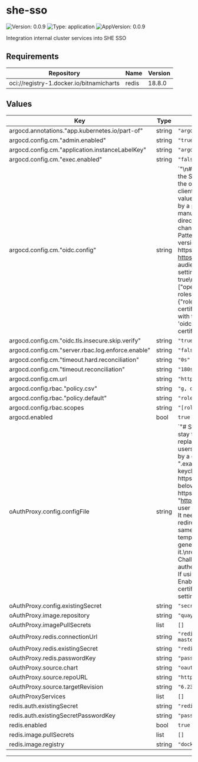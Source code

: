 # she-sso

![Version: 0.0.9](https://img.shields.io/badge/Version-0.0.9-informational?style=flat-square) ![Type: application](https://img.shields.io/badge/Type-application-informational?style=flat-square) ![AppVersion: 0.0.9](https://img.shields.io/badge/AppVersion-0.0.9-informational?style=flat-square)

Integration internal cluster services into SHE SSO

## Requirements

| Repository | Name | Version |
|------------|------|---------|
| oci://registry-1.docker.io/bitnamicharts | redis | 18.8.0 |

## Values

| Key | Type | Default | Description |
|-----|------|---------|-------------|
| argocd.annotations."app.kubernetes.io/part-of" | string | `"argocd"` |  |
| argocd.config.cm."admin.enabled" | string | `"true"` |  |
| argocd.config.cm."application.instanceLabelKey" | string | `"argocd.argoproj.io/instance"` |  |
| argocd.config.cm."exec.enabled" | string | `"false"` |  |
| argocd.config.cm."oidc.config" | string | `"\n# This name will be shown on the button used to start the SSO process\nname: \"Example SSO\"\n\n# Name of the oidc client configured in (e.g. keycloak)\nclientID: client-id\n\n# Reference to the ArgoCD internal secret value for the oidc client secret\n# This will be provided by a pre-existing sealed secret\n# (please check the manual installation steps or the 'manual/secrets' directory)\n# In most cases this shouldn't be changed\nclientSecret: $oidc.keycloak.clientSecret\n\n# Pattern: https://<url of keycloak>/realms/<realm>\n# Hint: In case the keycloak version is below 18.0.0 use this pattern:\n# Pattern: https://<url of keycloak>/auth/realms/<realm>\nissuer: https://sso.example.com/realms/example\n\n# Skip audience check if token doesn't provide a audience setting\nskipAudienceCheckWhenTokenHasNoAudience: true\n\n# Request following scopes\nrequestedScopes: [\"openid\", \"profile\", \"email\", \"roles\"]\n\n# Make sure the roles are part of the ID token\nrequestedIDTokenClaims: {\"roles\": {\"essential\": true}}\n\n# If using selfsigned certificates you got two options\n# 1. Add the root CA with this setting\n# 2. Enable the setting 'oidc.tls.insecure.skip.verify' setting and ignore invalid certificates\n# rootCA: |\n#   ------BEGIN CERTIFICATE-----\n#   eW91IGhhdmUgdG9vIG11Y2ggZnJlZSB0aW1l\n#   -----END CERTIFICATE-----\n"` |  |
| argocd.config.cm."oidc.tls.insecure.skip.verify" | string | `"true"` |  |
| argocd.config.cm."server.rbac.log.enforce.enable" | string | `"false"` |  |
| argocd.config.cm."timeout.hard.reconciliation" | string | `"0s"` |  |
| argocd.config.cm."timeout.reconciliation" | string | `"180s"` |  |
| argocd.config.cm.url | string | `"https://argocd.example.com"` |  |
| argocd.config.rbac."policy.csv" | string | `"g, devops_admin, role:admin\n"` |  |
| argocd.config.rbac."policy.default" | string | `"role:readonly"` |  |
| argocd.config.rbac.scopes | string | `"[roles]"` |  |
| argocd.enabled | bool | `true` |  |
| oAuthProxy.config.configFile | string | `"# Since the SHE SSO is using a keycloak this should stay the same\nprovider = \"keycloak-oidc\"\n\n# Can be replaced by an exact list of valid email domains used by users\nemail_domains = [ \"*\" ]\n\n# Should be replaced by a domain covering all services\ncookie_domains = \".example.org\"\ncookie_secure = \"true\"\n\n# If using keycloak this should match following pattern\n# Pattern: https://<url of keycloak>/realms/<realm>\n# Hint: In case the keycloak version is below 18.0.0 use this pattern:\n# Pattern: https://<url of keycloak>/auth/realms/<realm>\noidc_issuer_url = \"https://sso.example.org/realms/example\"\n\n# The user will be sent back to this URL after authentication\n# It needs to be configured in the oidc client as a valid redirect URL\n# In most cases this should stay the same\n# Please be aware, that the '{{url}}' part is a templating used in the argocd applicationset\n# generated by this chart. So please replace it.\nredirect_url = \"https://{{url}}/oauth2/callback\"\n\n# Challenge used during authentication\ncode_challenge_method = \"S256\"\n\n# If using selfsigned certificates you got two options\n# 1. Enable this setting and ignore the selfsigned certificate\n# 2. Add the root CA with the 'rootCA' setting\nssl_insecure_skip_verify = \"true\"\n\n# rootCA: |\n#   ------BEGIN CERTIFICATE-----\n#   eW91IGhhdmUgdG9vIG11Y2ggZnJlZSB0aW1l\n#   -----END CERTIFICATE-----\n\n# Let the oauth2 proxy set the 'Authorization'-header for the upstream service\nset_authorization_header = \"true\"\n"` |  |
| oAuthProxy.config.existingSecret | string | `"secret-config"` |  |
| oAuthProxy.image.repository | string | `"quay.io/oauth2-proxy/oauth2-proxy"` |  |
| oAuthProxy.imagePullSecrets | list | `[]` |  |
| oAuthProxy.redis.connectionUrl | string | `"redis://redis-master.default.svc.cluster.local:6379"` |  |
| oAuthProxy.redis.existingSecret | string | `"redis-password"` |  |
| oAuthProxy.redis.passwordKey | string | `"password"` |  |
| oAuthProxy.source.chart | string | `"oauth2-proxy"` |  |
| oAuthProxy.source.repoURL | string | `"https://oauth2-proxy.github.io/manifests"` |  |
| oAuthProxy.source.targetRevision | string | `"6.23.1"` |  |
| oAuthProxyServices | list | `[]` |  |
| redis.auth.existingSecret | string | `"redis-password"` |  |
| redis.auth.existingSecretPasswordKey | string | `"password"` |  |
| redis.enabled | bool | `true` |  |
| redis.image.pullSecrets | list | `[]` |  |
| redis.image.registry | string | `"docker.io"` |  |

----------------------------------------------
